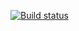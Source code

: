 [![Build status](https://ci.appveyor.com/api/projects/status/q3wv87mi21mkbwkn?svg=true)](https://ci.appveyor.com/project/packiman/ci)
